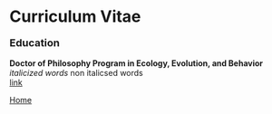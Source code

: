 <body>
		
<div class="container">
<div class="blurb">
<h1>Curriculum Vitae</h1>
<p><b><font size="+1">Education</font></b> <br>
<br>
<b>Doctor of Philosophy Program in Ecology, Evolution, and Behavior</b> <br>
	<em> italicized words </em> non italicsed words <br>	
	<a href="url link goes here"> link </a></p>
	
<a href="../">Home</a>
